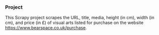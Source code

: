 ### Project 
This Scrapy project scrapes the URL, title, media, height (in cm), width (in cm), and price (in £) of visual arts listed for purchase on the website https://www.bearspace.co.uk/purchase.

